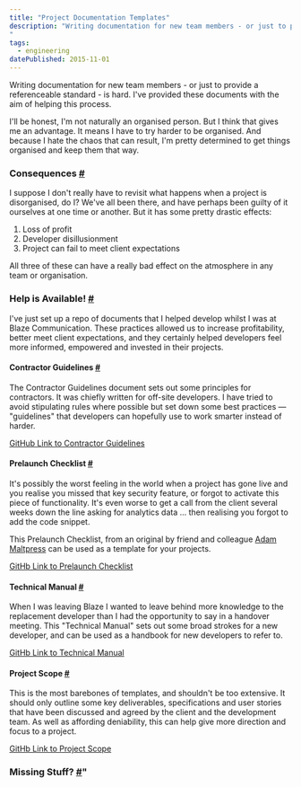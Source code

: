 ```yaml
---
title: "Project Documentation Templates"
description: "Writing documentation for new team members - or just to provide a referenceable standard - is hard. I've provided these documents with the aim of helping this process.
"
tags: 
  - engineering
datePublished: 2015-11-01
---
```

Writing documentation for new team members - or just to provide a referenceable standard - is hard. I've provided these documents with the aim of helping this process.

I'll be honest, I'm not naturally an organised person. But I think that gives me an advantage. It means I have to try harder to be organised. And because I hate the chaos that can result, I'm pretty determined to get things organised and keep them that way.

### Consequences [#](https://deliciousreverie.co.uk/posts/project-documentation-template/#consequences)

I suppose I don't really have to revisit what happens when a project is disorganised, do I? We've all been there, and have perhaps been guilty of it ourselves at one time or another. But it has some pretty drastic effects:

1.  Loss of profit
2.  Developer disillusionment
3.  Project can fail to meet client expectations

All three of these can have a really bad effect on the atmosphere in any team or organisation.

### Help is Available! [#](https://deliciousreverie.co.uk/posts/project-documentation-template/#help-is-available!)

I've just set up a repo of documents that I helped develop whilst I was at Blaze Communication. These practices allowed us to increase profitability, better meet client expectations, and they certainly helped developers feel more informed, empowered and invested in their projects.

#### Contractor Guidelines [#](https://deliciousreverie.co.uk/posts/project-documentation-template/#contractor-guidelines)

The Contractor Guidelines document sets out some principles for contractors. It was chiefly written for off-site developers. I have tried to avoid stipulating rules where possible but set down some best practices — "guidelines" that developers can hopefully use to work smarter instead of harder.

[GitHub Link to Contractor Guidelines](https://github.com/endymion1818/team-documentation/blob/master/contractor-guidelines.md)

#### Prelaunch Checklist [#](https://deliciousreverie.co.uk/posts/project-documentation-template/#prelaunch-checklist)

It's possibly the worst feeling in the world when a project has gone live and you realise you missed that key security feature, or forgot to activate this piece of functionality. It's even worse to get a call from the client several weeks down the line asking for analytics data ... then realising you forgot to add the code snippet.

This Prelaunch Checklist, from an original by friend and colleague [Adam Maltpress](https://maltpress.co.uk/) can be used as a template for your projects.

[GitHb Link to Prelaunch Checklist](https://github.com/endymion1818/team-documentation/blob/master/prelaunch-checklist.md)

#### Technical Manual [#](https://deliciousreverie.co.uk/posts/project-documentation-template/#technical-manual)

When I was leaving Blaze I wanted to leave behind more knowledge to the replacement developer than I had the opportunity to say in a handover meeting. This "Technical Manual" sets out some broad strokes for a new developer, and can be used as a handbook for new developers to refer to.

[GitHb Link to Technical Manual](https://github.com/endymion1818/team-documentation/blob/master/technicalmanual.md)

#### Project Scope [#](https://deliciousreverie.co.uk/posts/project-documentation-template/#project-scope)

This is the most barebones of templates, and shouldn't be too extensive. It should only outline some key deliverables, specifications and user stories that have been discussed and agreed by the client and the development team. As well as affording deniability, this can help give more direction and focus to a project.

[GitHb Link to Project Scope](https://github.com/endymion1818/team-documentation/blob/master/projectscope.md)

### Missing Stuff? [#](https://deliciousreverie.co.uk/posts/project-documentation-template/#missing-stuff)"